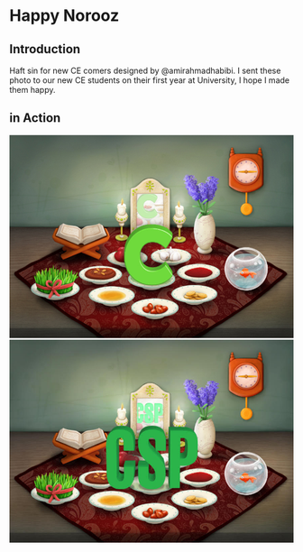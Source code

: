 # Happy Norooz

## Introduction

Haft sin for new CE comers designed by @amirahmadhabibi.
I sent these photo to our new CE students on their first year at University, I hope I made them happy.

## in Action

![haft-Cin](./haft-Cin.jpg)
![haft-CSPin](./haft-CSPin.jpg)
